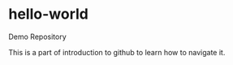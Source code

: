 # hello-world
Demo Repository

This is a part of introduction to github to learn how to navigate it. 
